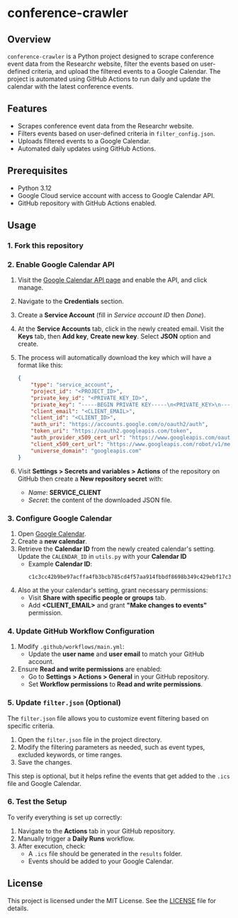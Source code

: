 # conference-crawler

## Overview

`conference-crawler` is a Python project designed to scrape conference event data from the Researchr website, filter the events based on user-defined criteria, and upload the filtered events to a Google Calendar. The project is automated using GitHub Actions to run daily and update the calendar with the latest conference events.

## Features

- Scrapes conference event data from the Researchr website.
- Filters events based on user-defined criteria in `filter_config.json`.
- Uploads filtered events to a Google Calendar.
- Automated daily updates using GitHub Actions.

## Prerequisites

- Python 3.12
- Google Cloud service account with access to Google Calendar API.
- GitHub repository with GitHub Actions enabled.

## Usage

### **1. Fork this repository**

### **2. Enable Google Calendar API**
1. Visit the [Google Calendar API page](https://console.cloud.google.com/marketplace/product/google/calendar-json.googleapis.com?q=search&referrer=search&inv=1&invt=AbpKbg&authuser=1) and enable the API, and click manage.
2. Navigate to the **Credentials** section.
3. Create a **Service Account** (fill in *Service account ID* then *Done*).
4. At the **Service Accounts** tab, click in the newly created email. Visit the **Keys** tab, then **Add key**, **Create new key**. Select **JSON** option and create.
5. The process will automatically download the key which will have a format like this:

    ```json
    {
        "type": "service_account",
        "project_id": "<PROJECT_ID>",
        "private_key_id": "<PRIVATE_KEY_ID>",
        "private_key": "-----BEGIN PRIVATE KEY-----\n<PRIVATE_KEY>\n-----END PRIVATE KEY-----\n",
        "client_email": "<CLIENT_EMAIL>",
        "client_id": "<CLIENT_ID>",
        "auth_uri": "https://accounts.google.com/o/oauth2/auth",
        "token_uri": "https://oauth2.googleapis.com/token",
        "auth_provider_x509_cert_url": "https://www.googleapis.com/oauth2/v1/certs",
        "client_x509_cert_url": "https://www.googleapis.com/robot/v1/metadata/x509/<CLIENT_EMAIL>",
        "universe_domain": "googleapis.com"
    }
    ```

5. Visit **Settings > Secrets and variables > Actions** of the repository on GitHub then create a **New repository secret** with:
    - *Name*: **SERVICE_CLIENT**
    - *Secret*: the content of the downloaded JSON file.

### **3. Configure Google Calendar**
1. Open [Google Calendar](https://calendar.google.com).
2. Create a **new calendar**.
3. Retrieve the **Calendar ID** from the newly created calendar's setting. Update the `CALENDAR_ID` in `utils.py` with your **Calendar ID**
   - Example **Calendar ID**:
     ```
     c1c3cc42b9be97acffa4fb3bcb785cd4f57aa914fbbdf8698b349c429ebf17c3@group.calendar.google.com
     ```
5. Also at the your calendar's setting, grant necessary permissions:
    - Visit **Share with specific people or groups** tab.
    - Add **<CLIENT_EMAIL>** and grant **"Make changes to events"** permission.

### **4. Update GitHub Workflow Configuration**
1. Modify `.github/workflows/main.yml`:
    - Update the **user name** and **user email** to match your GitHub account.
2. Ensure **Read and write permissions** are enabled:
    - Go to **Settings > Actions > General** in your GitHub repository.
    - Set **Workflow permissions** to **Read and write permissions**.

### **5. Update `filter.json` (Optional)**

The `filter.json` file allows you to customize event filtering based on specific criteria.

1. Open the `filter.json` file in the project directory.
2. Modify the filtering parameters as needed, such as event types, excluded keywords, or time ranges.
3. Save the changes.

This step is optional, but it helps refine the events that get added to the `.ics` file and Google Calendar.


### **6. Test the Setup**
To verify everything is set up correctly:
1. Navigate to the **Actions** tab in your GitHub repository.
2. Manually trigger a **Daily Runs** workflow.
3. After execution, check:
    - A `.ics` file should be generated in the `results` folder.
    - Events should be added to your Google Calendar.

## License

This project is licensed under the MIT License. See the [LICENSE](LICENSE) file for details.

